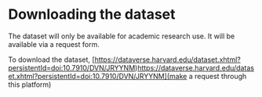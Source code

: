 # Downloading the dataset
The dataset will only be available for academic research use. It will be available via a request form.

To download the dataset,  [https://dataverse.harvard.edu/dataset.xhtml?persistentId=doi:10.7910/DVN/JRYYNM)https://dataverse.harvard.edu/dataset.xhtml?persistentId=doi:10.7910/DVN/JRYYNM](make a request through this platform)

